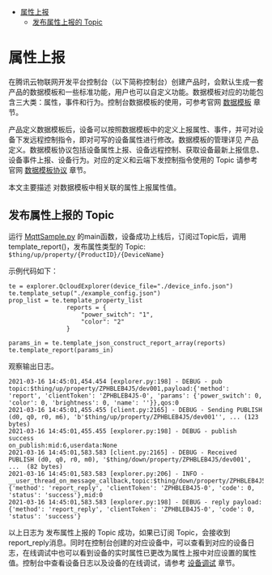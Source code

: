 * [属性上报](#属性上报)
  * [发布属性上报的 Topic ](#发布属性上报的-Topic)

# 属性上报

在腾讯云物联网开发平台控制台（以下简称控制台）创建产品时，会默认生成一套产品的数据模板和一些标准功能，用户也可以自定义功能。数据模板对应的功能包含三大类：属性，事件和行为。控制台数据模板的使用，可参考官网 [数据模板](https://cloud.tencent.com/document/product/1081/44921) 章节。

产品定义数据模板后，设备可以按照数据模板中的定义上报属性、事件，并可对设备下发远程控制指令，即对可写的设备属性进行修改。数据模板的管理详见 产品定义。数据模板协议包括设备属性上报、设备远程控制、获取设备最新上报信息、设备事件上报、设备行为。对应的定义和云端下发控制指令使用的 Topic 请参考官网 [数据模板协议](https://cloud.tencent.com/document/product/1081/34916) 章节。

本文主要描述 对数据模板中相关联的属性上报属性值。

## 发布属性上报的 Topic 

运行 [MqttSample.py](../sample/MqttSample.py) 的main函数，设备成功上线后，订阅过Topic后，调用template_report()，发布属性类型的 Topic:
`$thing/up/property/{ProductID}/{DeviceName}`

示例代码如下：

```
te = explorer.QcloudExplorer(device_file="./device_info.json")
te.template_setup("./example_config.json")
prop_list = te.template_property_list
                reports = {
                    "power_switch": "1",
                    "color": "2"
                }

params_in = te.template_json_construct_report_array(reports)
te.template_report(params_in)
```

观察输出日志。

```
2021-03-16 14:45:01,454.454 [explorer.py:198] - DEBUG - pub topic:$thing/up/property/ZPHBLEB4J5/dev001,payload:{'method': 'report', 'clientToken': 'ZPHBLEB4J5-0', 'params': {'power_switch': 0, 'color': 0, 'brightness': 0, 'name': ''}},qos:0
2021-03-16 14:45:01,455.455 [client.py:2165] - DEBUG - Sending PUBLISH (d0, q0, r0, m6), 'b'$thing/up/property/ZPHBLEB4J5/dev001'', ... (123 bytes)
2021-03-16 14:45:01,455.455 [explorer.py:198] - DEBUG - publish success
on_publish:mid:6,userdata:None
2021-03-16 14:45:01,583.583 [client.py:2165] - DEBUG - Received PUBLISH (d0, q0, r0, m0), '$thing/down/property/ZPHBLEB4J5/dev001', ...  (82 bytes)
2021-03-16 14:45:01,583.583 [explorer.py:206] - INFO - __user_thread_on_message_callback,topic:$thing/down/property/ZPHBLEB4J5/dev001,payload:{'method': 'report_reply', 'clientToken': 'ZPHBLEB4J5-0', 'code': 0, 'status': 'success'},mid:0
2021-03-16 14:45:01,583.583 [explorer.py:198] - DEBUG - reply payload:{'method': 'report_reply', 'clientToken': 'ZPHBLEB4J5-0', 'code': 0, 'status': 'success'}

```
以上日志为 发布属性上报的 Topic 成功，如果已订阅 Topic，会接收到report_reply消息。同时在控制台创建的对应设备中，可以查看到对应的设备日志，在线调试中也可以看到设备的实时属性已更改为属性上报中对应设置的属性值。控制台中查看设备日志以及设备的在线调试，请参考 [设备调试](https://cloud.tencent.com/document/product/1081/34741) 章节。

